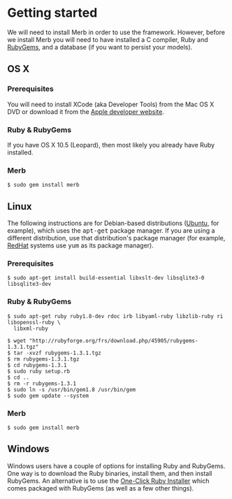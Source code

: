 # Getting started
We will need to install Merb in order to use the framework.
However, before we install Merb you will need to have installed a C compiler,
Ruby and [RubyGems](http://www.rubygems.org/), and a database (if you want to persist your models).

## OS X

### Prerequisites
You will need to install XCode (aka Developer Tools) from the Mac OS X DVD or
download it from the [Apple developer website](http://developer.apple.com/technology/xcode.html).

### Ruby & RubyGems
If you have OS X 10.5 (Leopard), then most likely you already have Ruby installed.

### Merb
    $ sudo gem install merb


## Linux
The following instructions are for Debian-based distributions ([Ubuntu](http://www.ubuntu.com/), for example),
which uses the <tt>apt-get</tt> package manager.
If you are using a different distribution, use that distribution's package manager
(for example, [RedHat](http://www.redhat.com/) systems use <tt>yum</tt> as its package manager).

### Prerequisites

    $ sudo apt-get install build-essential libxslt-dev libsqlite3-0 libsqlite3-dev

### Ruby & RubyGems

    $ sudo apt-get ruby ruby1.8-dev rdoc irb libyaml-ruby libzlib-ruby ri libopenssl-ruby \
      libxml-ruby

    $ wget "http://rubyforge.org/frs/download.php/45905/rubygems-1.3.1.tgz"
    $ tar -xvzf rubygems-1.3.1.tgz
    $ rm rubygems-1.3.1.tgz
    $ cd rubygems-1.3.1
    $ sudo ruby setup.rb
    $ cd ..
    $ rm -r rubygems-1.3.1
    $ sudo ln -s /usr/bin/gem1.8 /usr/bin/gem
    $ sudo gem update --system


### Merb

    $ sudo gem install merb


## Windows
Windows users have a couple of options for installing Ruby and RubyGems.
One way is to download the Ruby binaries, install them, and then install RubyGems.
An alternative is to use the [One-Click Ruby Installer](http://rubyinstaller.rubyforge.org/wiki/wiki.pl)
which comes packaged with RubyGems (as well as a few other things).
